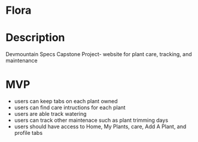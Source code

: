 # Flora

# Description
Devmountain Specs Capstone Project- website for plant care, tracking, and maintenance

# MVP
* users can keep tabs on each plant owned
* users can find care intructions for each plant
* users are able track watering
* users can track other maintenace such as plant trimming days
* users should have access to Home, My Plants, care, Add A Plant, and profile tabs
